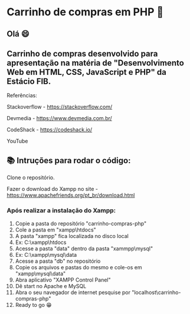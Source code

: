 # Carrinho de compras em PHP 🛒
## Olá 😄
## Carrinho de compras desenvolvido para apresentação na matéria de "Desenvolvimento Web em HTML, CSS, JavaScript e PHP" da Estácio FIB.

Referências:

Stackoverflow - https://stackoverflow.com/

Devmedia - https://www.devmedia.com.br/

CodeShack - https://codeshack.io/

YouTube

## 📚 Intruções para rodar o código:

Clone o repositório.

Fazer o download do Xampp no site - https://www.apachefriends.org/pt_br/download.html

### Após realizar a instalação do Xampp:

1. Copie a pasta do repositório "carrinho-compras-php"
2. Cole a pasta em "xampp\htdocs"
3. A pasta "xampp" fica localizada no disco local
4. Ex: C:\xampp\htdocs
5. Acesse a pasta "data" dentro da pasta "xammpp\mysql"
6. Ex: C:\xampp\mysql\data
7. Acesse a pasta "db" no repositório
8. Copie os arquivos e pastas do mesmo e cole-os em "xampp\mysql\data"
9. Abra aplicativo "XAMPP Control Panel"
10. Dê start no Apache e MySQL
11. Abra o seu navegador de internet pesquise por "localhost\carrinho-compras-php"
12. Ready to go 😁
